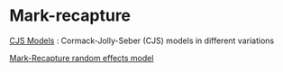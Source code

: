 #  Mark-recapture

[ CJS Models][1]
:  Cormack-Jolly-Seber (CJS) models in different variations

[Mark-Recapture random effects model][2]

[1]: cormack-jolly-seber-models.html
[2]: mark-recapture-random-effects-model.html
